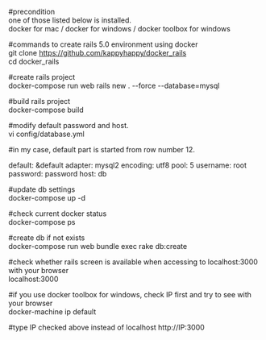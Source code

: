 #precondition  
one of those listed below is installed.  
docker for mac / docker for windows / docker toolbox for windows  

#commands to create rails 5.0 environment using docker  
git clone https://github.com/kappyhappy/docker_rails  
cd docker_rails  

#create rails project  
docker-compose run web rails new . --force --database=mysql  

#build rails project  
docker-compose build  

#modify default password and host.  
vi config/database.yml  

#in my case, default part is started from row number 12.  
<p>  
default: &default  
  adapter: mysql2  
  encoding: utf8  
  pool: 5  
  username: root  
  password: password  
  host: db  
</p>  

#update db settings  
docker-compose up -d  

#check current docker status  
docker-compose ps  

#create db if not exists  
docker-compose run web bundle exec rake db:create  

#check whether rails screen is available when accessing to localhost:3000 with your browser  
localhost:3000  

#if you use docker toolbox for windows, check IP first and try to see with your browser  
docker-machine ip default

#type IP checked above instead of localhost 
http://IP:3000  